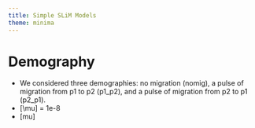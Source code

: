```yaml
---
title: Simple SLiM Models
theme: minima
---
```


# Demography
* We considered three demographies: no migration (nomig), a pulse of migration from p1 to p2 (p1_p2), and a pulse of migration from p2 to p1 (p2_p1). 
* [\mu] = 1e-8
* [mu]
